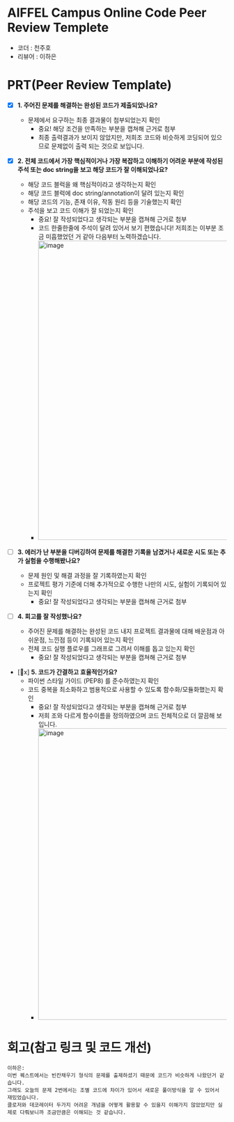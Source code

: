 # AIFFEL Campus Online Code Peer Review Templete
- 코더 : 천주호
- 리뷰어 : 이하은


# PRT(Peer Review Template)
- [x]  **1. 주어진 문제를 해결하는 완성된 코드가 제출되었나요?**
    - 문제에서 요구하는 최종 결과물이 첨부되었는지 확인
        - 중요! 해당 조건을 만족하는 부분을 캡쳐해 근거로 첨부
        - 최종 출력결과가 보이지 않았지만, 저희조 코드와 비슷하게 코딩되어 있으므로 문제없이 출력 되는 것으로 보입니다. 
    
- [x]  **2. 전체 코드에서 가장 핵심적이거나 가장 복잡하고 이해하기 어려운 부분에 작성된 
주석 또는 doc string을 보고 해당 코드가 잘 이해되었나요?**
    - 해당 코드 블럭을 왜 핵심적이라고 생각하는지 확인
    - 해당 코드 블럭에 doc string/annotation이 달려 있는지 확인
    - 해당 코드의 기능, 존재 이유, 작동 원리 등을 기술했는지 확인
    - 주석을 보고 코드 이해가 잘 되었는지 확인
        - 중요! 잘 작성되었다고 생각되는 부분을 캡쳐해 근거로 첨부
        - 코드 한줄한줄에 주석이 달려 있어서 보기 편했습니다! 저희조는 이부분 조금 미흡했었던 거 같아 다음부터 노력하겠습니다. 
        - <img width="688" alt="image" src="https://github.com/user-attachments/assets/da14047a-e670-49a1-95e0-b8b1298bc8bb" />

        
- [ ]  **3. 에러가 난 부분을 디버깅하여 문제를 해결한 기록을 남겼거나
새로운 시도 또는 추가 실험을 수행해봤나요?**
    - 문제 원인 및 해결 과정을 잘 기록하였는지 확인
    - 프로젝트 평가 기준에 더해 추가적으로 수행한 나만의 시도, 
    실험이 기록되어 있는지 확인
        - 중요! 잘 작성되었다고 생각되는 부분을 캡쳐해 근거로 첨부
        
- [ ]  **4. 회고를 잘 작성했나요?**
    - 주어진 문제를 해결하는 완성된 코드 내지 프로젝트 결과물에 대해
    배운점과 아쉬운점, 느낀점 등이 기록되어 있는지 확인
    - 전체 코드 실행 플로우를 그래프로 그려서 이해를 돕고 있는지 확인
        - 중요! 잘 작성되었다고 생각되는 부분을 캡쳐해 근거로 첨부
        
- [x]  **5. 코드가 간결하고 효율적인가요?**
    - 파이썬 스타일 가이드 (PEP8) 를 준수하였는지 확인
    - 코드 중복을 최소화하고 범용적으로 사용할 수 있도록 함수화/모듈화했는지 확인
        - 중요! 잘 작성되었다고 생각되는 부분을 캡쳐해 근거로 첨부
        - 저희 조와 다르게 함수이름을 정의하였으며 코드 전체적으로 더 깔끔해 보입니다.
        - <img width="670" alt="image" src="https://github.com/user-attachments/assets/7bacbf17-242e-4c60-bafb-ca6b37c729a7" />



# 회고(참고 링크 및 코드 개선)
```
이하은:
이번 퀘스트에서는 빈칸채우기 형식의 문제를 출제하셨기 때문에 코드가 비슷하게 나왔던거 같습니다.
그래도 오늘의 문제 2번에서는 조별 코드에 차이가 있어서 새로운 풀이방식을 알 수 있어서 재밌었습니다.
클로저와 데코레이터 두가지 어려운 개념을 어떻게 활용할 수 있을지 이해가지 않았었지만 실제로 다뤄보니까 조금만큼은 이해되는 것 같습니다. 
```

